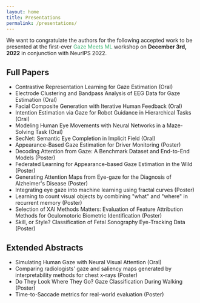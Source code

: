 ```yaml
---
layout: home
title: Presentations
permalink: /presentations/
---
```


We want to congratulate the authors for the following accepted work to be presented at the first-ever <span style="color:MediumSeaGreen">Gaze Meets ML</span> workshop on <b>December 3rd, 2022</b> in conjunction with NeurIPS 2022. 


## Full Papers

- Contrastive Representation Learning for Gaze Estimation (Oral)
- Electrode Clustering and Bandpass Analysis of EEG Data for Gaze Estimation (Oral)
- Facial Composite Generation with Iterative Human Feedback (Oral)
- Intention Estimation via Gaze for Robot Guidance in Hierarchical Tasks (Oral)
- Modeling Human Eye Movements with Neural Networks in a Maze-Solving Task (Oral)
- SecNet: Semantic Eye Completion in Implicit Field (Oral)
- Appearance-Based Gaze Estimation for Driver Monitoring (Poster)
- Decoding Attention from Gaze: A Benchmark Dataset and End-to-End Models (Poster)
- Federated Learning for Appearance-based Gaze Estimation in the Wild (Poster)
- Generating Attention Maps from Eye-gaze for the Diagnosis of Alzheimer's Disease (Poster)
- Integrating eye gaze into machine learning using fractal curves (Poster)
- Learning to count visual objects by combining "what" and "where" in recurrent memory (Poster)
- Selection of XAI Methods Matters: Evaluation of Feature Attribution Methods for Oculomotoric Biometric Identification (Poster)
- Skill, or Style? Classification of Fetal Sonography Eye-Tracking Data (Poster)



## Extended Abstracts

- Simulating Human Gaze with Neural Visual Attention (Oral)
- Comparing radiologists' gaze and saliency maps generated by interpretability methods for chest x-rays (Poster)
- Do They Look Where They Go? Gaze Classification During Walking (Poster)
- Time-to-Saccade metrics for real-world evaluation (Poster)
